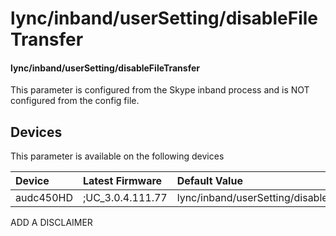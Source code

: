 ﻿---
description: lync/inband/userSetting/disableFileTransfer
search:
    keywords: ['lync','inband','userSetting','disableFileTransfer']
---

# lync/inband/userSetting/disableFileTransfer

#### lync/inband/userSetting/disableFileTransfer

This parameter is configured from the Skype inband process and is NOT configured from the config file.



## Devices
This parameter is available on the following devices

| Device | Latest Firmware | Default Value |
|:---|:---|:---|
| audc450HD | ;UC_3.0.4.111.77 | lync/inband/userSetting/disableFileTransfer=0 

ADD A DISCLAIMER
